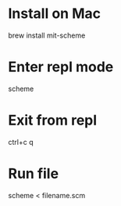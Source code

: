 # Install on Mac
brew install mit-scheme

# Enter repl mode
scheme

# Exit from repl
ctrl+c
q

# Run file
scheme < filename.scm